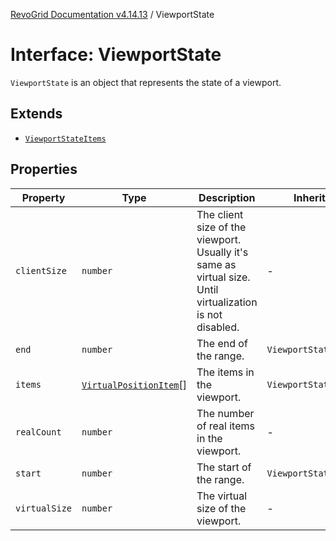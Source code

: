 [RevoGrid Documentation v4.14.13](README.md) / ViewportState

# Interface: ViewportState

`ViewportState` is an object that represents the state of a viewport.

## Extends

- [`ViewportStateItems`](TypeAlias.ViewportStateItems.md)

## Properties

| Property | Type | Description | Inherited from | Defined in |
| ------ | ------ | ------ | ------ | ------ |
| `clientSize` | `number` | The client size of the viewport. Usually it's same as virtual size. Until virtualization is not disabled. | - | [src/types/interfaces.ts:564](https://github.com/revolist/revogrid/blob/4eff1607ca8ee7d75f31750c713182488767268a/src/types/interfaces.ts#L564) |
| `end` | `number` | The end of the range. | `ViewportStateItems.end` | [src/types/interfaces.ts:532](https://github.com/revolist/revogrid/blob/4eff1607ca8ee7d75f31750c713182488767268a/src/types/interfaces.ts#L532) |
| `items` | [`VirtualPositionItem`](Interface.VirtualPositionItem.md)[] | The items in the viewport. | `ViewportStateItems.items` | [src/types/interfaces.ts:543](https://github.com/revolist/revogrid/blob/4eff1607ca8ee7d75f31750c713182488767268a/src/types/interfaces.ts#L543) |
| `realCount` | `number` | The number of real items in the viewport. | - | [src/types/interfaces.ts:553](https://github.com/revolist/revogrid/blob/4eff1607ca8ee7d75f31750c713182488767268a/src/types/interfaces.ts#L553) |
| `start` | `number` | The start of the range. | `ViewportStateItems.start` | [src/types/interfaces.ts:528](https://github.com/revolist/revogrid/blob/4eff1607ca8ee7d75f31750c713182488767268a/src/types/interfaces.ts#L528) |
| `virtualSize` | `number` | The virtual size of the viewport. | - | [src/types/interfaces.ts:557](https://github.com/revolist/revogrid/blob/4eff1607ca8ee7d75f31750c713182488767268a/src/types/interfaces.ts#L557) |
